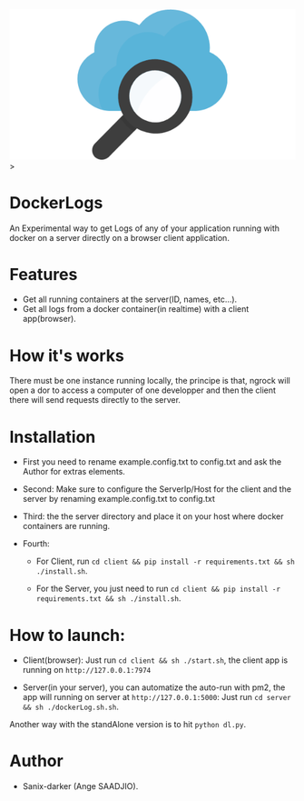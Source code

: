 <img src="./client/static/logoo.png"/>>

# DockerLogs

An Experimental way to get Logs of any of your application running with docker on a server directly on a browser client application.

# Features

- Get all running containers at the server(ID, names, etc...).
- Get all logs from a docker container(in realtime) with a client app(browser).

# How it's works

There must be one instance running locally, the principe is that, ngrock will open a dor to access a computer of one developper and then the client there will send requests directly to the server.

# Installation

- First you need to rename example.config.txt to config.txt and ask the Author for extras elements.

- Second: Make sure to configure the ServerIp/Host for the client and the server by renaming example.config.txt to config.txt

- Third: the the server directory and place it on your host where docker containers are running.

- Fourth:
    - For Client, run `cd client && pip install -r requirements.txt && sh ./install.sh`.

    - For the Server, you just need to run `cd client && pip install -r requirements.txt && sh ./install.sh`.


# How to launch:

- Client(browser):
    Just run `cd client && sh ./start.sh`, the client app is running on `http://127.0.0.1:7974`

- Server(in your server), you can automatize the auto-run with pm2, the app will running on server at `http://127.0.0.1:5000`:
    Just run `cd server && sh ./dockerLog.sh.sh`.

Another way with the standAlone version is to hit `python dl.py`.

# Author

- Sanix-darker (Ange SAADJIO).